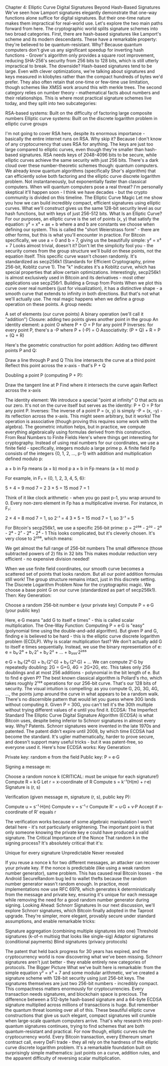 Chapter 4: Elliptic Curve Digital Signatures
Beyond Hash-Based Signatures
We've seen how Lamport signatures elegantly demonstrate that one-way functions alone suffice for digital signatures. But their one-time nature makes them impractical for real-world use. Let's explore the two main paths forward from here.
The cryptographic world splits signature schemes into two broad categories. First, there are hash-based signatures like Lamport's scheme and its modern descendants. These have a remarkable property: they're believed to be quantum-resistant. Why? Because quantum computers don't give us any significant speedup for inverting hash functions - Grover's algorithm only provides a square root improvement, reducing SHA-256's security from 256 bits to 128 bits, which is still utterly impractical to break.
The downside? Hash-based signatures tend to be large. Even with clever optimizations, we're talking about signatures and keys measured in kilobytes rather than the compact hundreds of bytes we'd prefer. They also often retain that one-time or few-time use limitation, though schemes like XMSS work around this with merkle trees.
The second category relies on number theory - mathematical facts about numbers and their relationships. This is where most practical signature schemes live today, and they split into two subcategories:

RSA-based systems: Built on the difficulty of factoring large composite numbers
Elliptic curve systems: Built on the discrete logarithm problem in elliptic curve groups

I'm not going to cover RSA here, despite its enormous importance - basically the entire internet runs on RSA. Why skip it? Because I don't know of any cryptocurrency that uses RSA for anything. The keys are just too large compared to elliptic curves, even though they're smaller than hash-based signatures. RSA needs keys of 2048-4096 bits to be secure, while elliptic curves achieve the same security with just 256 bits.
There's a dark cloud over these number-theoretic schemes though: quantum computers. We already know quantum algorithms (specifically Shor's algorithm) that can efficiently solve both factoring and the elliptic curve discrete logarithm problem. Not instantaneously, but exponentially faster than classical computers. When will quantum computers pose a real threat? I'm personally skeptical it'll happen soon - I think we have decades - but the crypto community is divided on this timeline.
The Elliptic Curve Magic
Let me show you how we can build incredibly compact, efficient signatures using elliptic curves. What we'll construct gives us the same 128-bit security level as our hash functions, but with keys of just 256-512 bits.
What Is an Elliptic Curve?
For our purposes, an elliptic curve is the set of points (x, y) that satisfy the equation:
y² = x³ + ax + b
where a and b are constants we choose when defining our system. This is called the "short Weierstrass form" - there are other forms, but this is what you'll encounter in practice.
For Bitcoin specifically, we use a = 0 and b = 7, giving us the beautifully simple:
y² = x³ + 7
Looks almost trivial, doesn't it? Don't let the simplicity fool you - the security comes from the group structure we'll build on these points, not the equation itself.
This specific curve wasn't chosen randomly. It's standardized as secp256k1 (Standards for Efficient Cryptography, prime 256-bit, Koblitz curve 1). The "k" indicates it's a Koblitz curve, which has special properties that allow certain optimizations. Interestingly, secp256k1 is almost exclusively used in Bitcoin and its derivatives - most other applications use secp256r1.
Building a Group from Points
When we plot this curve over real numbers (just for visualization), it has a distinctive shape - a smooth curve that extends to infinity in both directions. But that's not what we'll actually use. The real magic happens when we define a group operation on these points.
A group needs:

A set of elements (our curve points)
A binary operation (we'll call it "addition")
Closure: adding two points gives another point in the group
An identity element: a point O where P + O = P for any point P
Inverses: for every point P, there's a -P where P + (-P) = O
Associativity: (P + Q) + R = P + (Q + R)

Here's the geometric construction for point addition:
Adding two different points P and Q:

Draw a line through P and Q
This line intersects the curve at a third point
Reflect this point across the x-axis - that's P + Q

Doubling a point P (computing P + P):

Draw the tangent line at P
Find where it intersects the curve again
Reflect across the x-axis

The identity element:
We introduce a special "point at infinity" O that acts as our zero. It's not on the curve itself but serves as the identity: P + O = P for any point P.
Inverses:
The inverse of a point P = (x, y) is simply -P = (x, -y) - its reflection across the x-axis.
This might seem arbitrary, but it works! The operation is associative (though proving this requires some work with the algebra). The geometric intuition helps, but in practice, we compute everything algebraically using formulas derived from this construction.
From Real Numbers to Finite Fields
Here's where things get interesting for cryptography. Instead of using real numbers for our coordinates, we use a finite field - specifically, integers modulo a large prime p.
A finite field Fp consists of the integers {0, 1, 2, ..., p-1} with addition and multiplication defined modulo p:

a + b in Fp means (a + b) mod p
a × b in Fp means (a × b) mod p

For example, in F₇ = {0, 1, 2, 3, 4, 5, 6}:

5 + 4 = 9 mod 7 = 2
3 × 5 = 15 mod 7 = 1

Think of it like clock arithmetic - when you go past p-1, you wrap around to 0.
Every non-zero element in Fp has a multiplicative inverse. For instance, in F₇:

2 × 4 = 8 mod 7 = 1, so 2⁻¹ = 4
3 × 5 = 15 mod 7 = 1, so 3⁻¹ = 5

For Bitcoin's secp256k1, we use a specific 256-bit prime:
p = 2²⁵⁶ - 2³² - 2⁹ - 2⁸ - 2⁷ - 2⁶ - 2⁴ - 1
This looks complicated, but it's cleverly chosen. It's very close to 2²⁵⁶, which means:

We get almost the full range of 256-bit numbers
The small difference (those subtracted powers of 2) fits in 32 bits
This makes modular reduction very efficient - no expensive division needed!

When we use finite field coordinates, our smooth curve becomes a scattered set of points that looks random. But all our point addition formulas still work! The group structure remains intact, just in this discrete setting.
The Discrete Logarithm Problem
Now for the cryptographic magic. We choose a base point G on our curve (standardized as part of secp256k1). Then:
Key Generation:

Choose a random 256-bit number e (your private key)
Compute P = e·G (your public key)

Here, e·G means "add G to itself e times" - this is called scalar multiplication.
The One-Way Function:
Computing P = e·G is "easy" (polynomial time using the double-and-add algorithm). But given P and G, finding e is believed to be hard - this is the elliptic curve discrete logarithm problem (ECDLP).
Why is scalar multiplication fast? We don't actually add G to itself e times sequentially. Instead, we use the binary representation of e:
e = b₀·2⁰ + b₁·2¹ + b₂·2² + ... + b₂₅₅·2²⁵⁵

e·G = b₀·(2⁰·G) + b₁·(2¹·G) + b₂·(2²·G) + ...
We can compute 2ⁱ·G by repeatedly doubling: 2G = G+G, 4G = 2G+2G, etc. This takes only 256 doublings and at most 256 additions - polynomial in the bit length of e.
But to find e given P? The best known classical algorithm is Pollard's rho, which takes roughly 2¹²⁸ operations for our 256-bit curve. That's our 128 bits of security.
The visual intuition is compelling: as you compute G, 2G, 3G, 4G, ..., the points jump around the curve in what appears to be a random walk. There's no discernible pattern that would let you guess where 30G lands without computing it. Given P = 30G, you can't tell it's the 30th multiple without trying different values of e until you find it.
ECDSA: The Imperfect Standard
The Elliptic Curve Digital Signature Algorithm (ECDSA) is what Bitcoin uses, despite being inferior to Schnorr signatures in almost every way. Why? Patents.
Schnorr signatures were invented in the late 1970s and patented. The patent didn't expire until 2008, by which time ECDSA had become the standard. It's uglier mathematically, harder to prove secure, and doesn't support many useful tricks - but it was patent-free, so everyone used it.
Here's how ECDSA works:
Key Generation:

Private key: random e from the field
Public key: P = e·G

Signing a message m:

Choose a random nonce k (CRITICAL: must be unique for each signature!)
Compute R = k·G
Let r = x-coordinate of R
Compute s = k⁻¹(H(m) + r·e)
Signature is (r, s)

Verification (given message m, signature (r, s), public key P):

Compute u = s⁻¹·H(m)
Compute v = s⁻¹·r
Compute R' = u·G + v·P
Accept if x-coordinate of R' equals r

The verification works because of some algebraic manipulation I won't detail here - it's not particularly enlightening. The important point is that only someone knowing the private key e could have produced a valid signature.
The Critical Importance of the Nonce
That random k in the signing process? It's absolutely critical that it's:

Unique for every signature
Unpredictable
Never revealed

If you reuse a nonce k for two different messages, an attacker can recover your private key. If the nonce is predictable (like using a weak random number generator), same problem. This has caused real Bitcoin losses - the Android SecureRandom bug led to wallet thefts because the random number generator wasn't random enough.
In practice, most implementations now use RFC 6979, which generates k deterministically from the message and private key, ensuring it's unique for each message while removing the need for a good random number generator during signing.
Looking Ahead: Schnorr Signatures
In our next discussion, we'll explore Schnorr signatures, which Bitcoin finally adopted in the Taproot upgrade. They're simpler, more elegant, provably secure under standard assumptions, and enable remarkable tricks:

Signature aggregation (combining multiple signatures into one)
Threshold signatures (k-of-n multisig that looks like single-sig)
Adaptor signatures (conditional payments)
Blind signatures (privacy protocols)

The patent that held back progress for 30 years has expired, and the cryptocurrency world is now discovering what we've been missing. Schnorr signatures aren't just better - they enable entirely new categories of protocols.
The Bigger Picture
What we've built here is remarkable: from the simple equation y² = x³ + 7 and some modular arithmetic, we've created a signature scheme with 128-bit security using just 256-bit keys. The signatures themselves are just two 256-bit numbers - incredibly compact.
This compactness matters enormously for cryptocurrencies. Every transaction needs signatures, and blockchain space is precious. The difference between a 512-byte hash-based signature and a 64-byte ECDSA signature multiplied across millions of transactions is huge.
But remember the quantum threat looming over all of this. These beautiful elliptic curve constructions that give us such elegant, compact signatures will crumble when large-scale quantum computers arrive. That's why research into post-quantum signatures continues, trying to find schemes that are both quantum-resistant and practical.
For now though, elliptic curves rule the cryptocurrency world. Every Bitcoin transaction, every Ethereum smart contract call, every DeFi trade - they all rely on the hardness of the elliptic curve discrete logarithm problem. It's a remarkable foundation built on surprisingly simple mathematics: just points on a curve, addition rules, and the apparent difficulty of reversing scalar multiplication.
